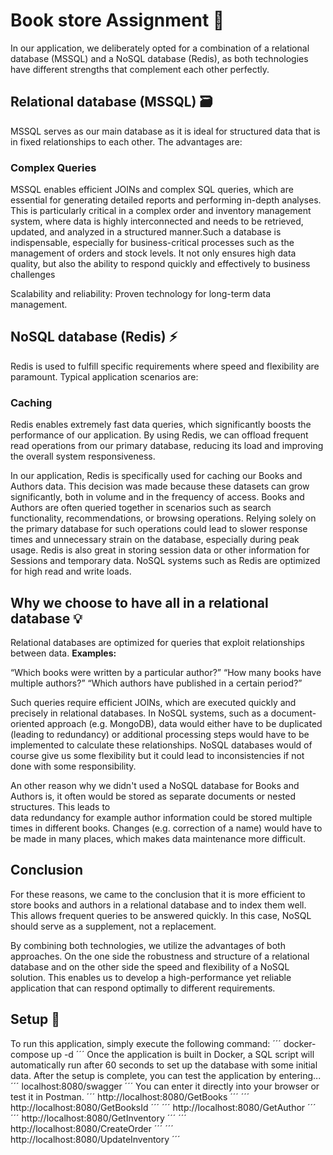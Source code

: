 # Book store Assignment :memo:

In our application, we deliberately opted for a combination of a relational database (MSSQL) and a NoSQL database (Redis), as both technologies have different strengths that complement each other perfectly.

## **Relational database (MSSQL)** :card_file_box:

MSSQL serves as our main database as it is ideal for structured data that is in fixed relationships to each other. The advantages are:

### **Complex Queries**

MSSQL enables efficient JOINs and complex SQL queries, which are essential for generating detailed reports and performing in-depth analyses. This is particularly critical in a complex order and inventory management system, where data is highly interconnected and needs to be retrieved, updated, and analyzed in a structured manner.Such a database is indispensable, especially for business-critical processes such as the management of orders and stock levels. It not only ensures high data quality, but also the ability to respond quickly and effectively to business challenges

Scalability and reliability: Proven technology for long-term data management.

## **NoSQL database (Redis)** :zap:

Redis is used to fulfill specific requirements where speed and flexibility are paramount. Typical application scenarios are:

### **Caching**

Redis enables extremely fast data queries, which significantly boosts the performance of our application. By using Redis, we can offload frequent read operations from our primary database, reducing its load and improving the overall system responsiveness.

In our application, Redis is specifically used for caching our Books and Authors data. This decision was made because these datasets can grow significantly, both in volume and in the frequency of access. Books and Authors are often queried together in scenarios such as search functionality, recommendations, or browsing operations. Relying solely on the primary database for such operations could lead to slower response times and unnecessary strain on the database, especially during peak usage.
Redis is also great in storing session data or other information for Sessions and temporary data.
NoSQL systems such as Redis are optimized for high read and write loads.

## **Why we choose to have all in a relational database** :bulb:

Relational databases are optimized for queries that exploit relationships between data.
**Examples:**

“Which books were written by a particular author?”
“How many books have multiple authors?”
“Which authors have published in a certain period?”

Such queries require efficient JOINs, which are executed quickly and precisely in relational databases. In NoSQL systems, such as a document-oriented approach (e.g. MongoDB), data would either have to be duplicated (leading to redundancy) or additional processing steps would have to be implemented to calculate these relationships.
NoSQL databases would of course give us some flexibility but it could lead to inconsistencies if not done with some responsibility.

An other reason why we didn't used a NoSQL database for Books and Authors is, it often would be stored as separate documents or nested structures. This leads to  
data redundancy for example author information could be stored multiple times in different books. Changes (e.g. correction of a name) would have to be made in many places, which makes data maintenance more difficult.

## **Conclusion**

For these reasons, we came to the conclusion that it is more efficient to store books and authors in a relational database and to index them well. This allows frequent queries to be answered quickly. In this case, NoSQL should serve as a supplement, not a replacement.

By combining both technologies, we utilize the advantages of both approaches. On the one side the robustness and structure of a relational database and on the other side the speed and flexibility of a NoSQL solution. This enables us to develop a high-performance yet reliable application that can respond optimally to different requirements.

## Setup :rocket:

To run this application, simply execute the following command:
´´´
docker-compose up -d
´´´
Once the application is built in Docker, a SQL script will automatically run after 60 seconds to set up the database with some initial data.
After the setup is complete, you can test the application by entering...
´´´
localhost:8080/swagger
´´´
You can enter it directly into your browser or test it in Postman.
´´´
http://localhost:8080/GetBooks
´´´
´´´
http://localhost:8080/GetBooksId
´´´
´´´
http://localhost:8080/GetAuthor
´´´
´´´
http://localhost:8080/GetInventory
´´´
´´´
http://localhost:8080/CreateOrder
´´´
´´´
http://localhost:8080/UpdateInventory
´´´

